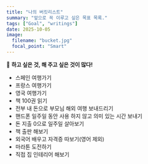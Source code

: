 ```yaml
---
title: "나의 버킷리스트"
summary: "앞으로 꼭 이루고 싶은 목표 목록."
tags: ["Goal", "writings"]
date: 2025-10-05
image:
  filename: "bucket.jpg"
  focal_point: "Smart"
---
```


🎯 **하고 싶은 것, 해 주고 싶은 것이 많다!**

- 스페인 여행가기
- 프랑스 여행가기
- 영국 여행가기
- 책 100권 읽기
- 전부 내 돈으로 부모님 해외 여행 보내드리기
- 핸드폰 일주일 동안 사용 하지 않고 의미 있는 시간 보내기
- 돈 지출 0으로 일주일 살아보기
- 책 출판 해보기
- 외국어 배우고 자격증 따보기(영어 제외)
- 마라톤 도전하기
- 직접 집 인테리어 해보기

